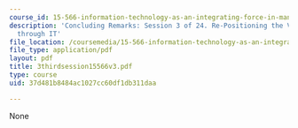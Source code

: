 ```yaml
---
course_id: 15-566-information-technology-as-an-integrating-force-in-manufacturing-spring-2003
description: 'Concluding Remarks: Session 3 of 24. Re-Positioning the Value Proposition
  through IT'
file_location: /coursemedia/15-566-information-technology-as-an-integrating-force-in-manufacturing-spring-2003/37d481b8484ac1027cc60df1db311daa_3thirdsession15566v3.pdf
file_type: application/pdf
layout: pdf
title: 3thirdsession15566v3.pdf
type: course
uid: 37d481b8484ac1027cc60df1db311daa

---
```

None